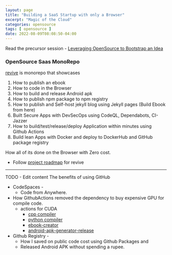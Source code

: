 ```yaml
---
layout: page
title: "Building a SaaS Startup with only a Browser"
excerpt: "Magic of the Cloud"
categories: opensource
tags: [ opensource ]
date: 2022-08-09T08:08:50-04:00
---
```


Read the precursor session - [Leveraging OpenSource to Bootstrap an Idea](https://gaganyatri.com/opensource/leveraging-opensource/)

### OpenSource Saas MonoRepo
[revive](https://github.com/slabstech/revive) is monorepo that showcases 
1. How to publish an ebook 
2. How to code in the Browser
3. How to build and release Android apk
4. How to publish npm package to npm registry
5. How to publish and Self-host jekyll blog using Jekyll pages (Build Ebook from here)
6. Built Secure Apps with DevSecOps using CodeQL, Dependabots, CI-Jazzer
7. How to build/test/release/deploy Application within minutes using Github Actions
8. Build lean Apps with Docker and deploy to DockerHub and GitHub package registry

How all of its done on the Browser with Zero cost.

* Follow [project roadmap](https://github.com/orgs/slabstech/projects/1) for revive

---
TODO - Edit content 
The benefits of using GitHub
* CodeSpaces -
  * Code from Anywhere.
* How GithubActions removed the dependency to buy expensive GPU for compile code.
  * actions for CUDA
    * [cpp compiler](https://github.com/slabstech/action-cuda-compiler)
    * [python compiler](https://github.com/slabstech/action-cuda-compiler-python)
    * [ebook-creator](https://github.com/slabstech/action-create-ebook)
    * [android-apk-generator-release](https://github.com/slabstech/action-create-android-apk)
* Github Registry -
  * How I saved on public code cost using Github Packages and
  * Released Android APK without spending a rupee.
